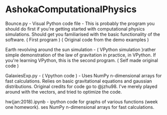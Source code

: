 # AshokaComputationalPhysics

Bounce.py - Visual Python code file - This is probably the program you should do first if you're getting started with computational physics simulations. Should get you familiarised with the basic functionality of the software. ( First program ) ( Original code from the demo examples )

Earth revolving around the sun simulation - ( VPython simulation )rather simple demonstration of the law of gravitation in practice, in VPython. If you're learning VPython, this is the second program. ( Self made original code )

GalaxiesExp.py - ( Vpython code ) - Uses NumPy n-dimensional arrays for fast calculations. Relies on basic gravitational equations and gaussian distributions. Original credits for code go to @jzhu98. I've merely played around with the vectors, and tried to optimize the code.

hw(jan:2018).ipynb - ipython code for graphs of various functions (week one homework). ses NumPy n-dimensional arrays for fast calculations. 
